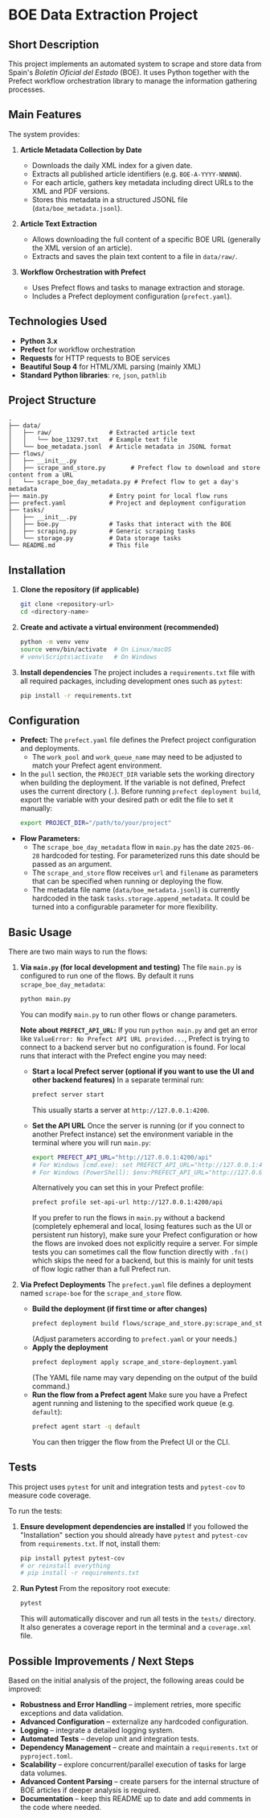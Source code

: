# BOE Data Extraction Project

## Short Description

This project implements an automated system to scrape and store data from Spain's *Boletín Oficial del Estado* (BOE). It uses Python together with the Prefect workflow orchestration library to manage the information gathering processes.

## Main Features

The system provides:

1. **Article Metadata Collection by Date**
   * Downloads the daily XML index for a given date.
   * Extracts all published article identifiers (e.g. `BOE-A-YYYY-NNNNN`).
   * For each article, gathers key metadata including direct URLs to the XML and PDF versions.
   * Stores this metadata in a structured JSONL file (`data/boe_metadata.jsonl`).

2. **Article Text Extraction**
   * Allows downloading the full content of a specific BOE URL (generally the XML version of an article).
   * Extracts and saves the plain text content to a file in `data/raw/`.

3. **Workflow Orchestration with Prefect**
   * Uses Prefect flows and tasks to manage extraction and storage.
   * Includes a Prefect deployment configuration (`prefect.yaml`).

## Technologies Used

* **Python 3.x**
* **Prefect** for workflow orchestration
* **Requests** for HTTP requests to BOE services
* **Beautiful Soup 4** for HTML/XML parsing (mainly XML)
* **Standard Python libraries**: `re`, `json`, `pathlib`

## Project Structure

```
.
├── data/
│   ├── raw/                # Extracted article text
│   │   └── boe_13297.txt   # Example text file
│   └── boe_metadata.jsonl  # Article metadata in JSONL format
├── flows/
│   ├── __init__.py
│   ├── scrape_and_store.py       # Prefect flow to download and store content from a URL
│   └── scrape_boe_day_metadata.py # Prefect flow to get a day's metadata
├── main.py                 # Entry point for local flow runs
├── prefect.yaml            # Project and deployment configuration
├── tasks/
│   ├── __init__.py
│   ├── boe.py              # Tasks that interact with the BOE
│   ├── scraping.py         # Generic scraping tasks
│   └── storage.py          # Data storage tasks
└── README.md               # This file
```

## Installation

1. **Clone the repository (if applicable)**
   ```bash
   git clone <repository-url>
   cd <directory-name>
   ```

2. **Create and activate a virtual environment (recommended)**
   ```bash
   python -m venv venv
   source venv/bin/activate  # On Linux/macOS
   # venv\Scripts\activate   # On Windows
   ```

3. **Install dependencies**
   The project includes a `requirements.txt` file with all required packages, including development ones such as `pytest`:
   ```bash
   pip install -r requirements.txt
   ```

## Configuration

* **Prefect:** The `prefect.yaml` file defines the Prefect project configuration and deployments.
  * The `work_pool` and `work_queue_name` may need to be adjusted to match your Prefect agent environment.
* In the `pull` section, the `PROJECT_DIR` variable sets the working directory when building the deployment. If the variable is not defined, Prefect uses the current directory (`.`).
  Before running `prefect deployment build`, export the variable with your desired path or edit the file to set it manually:
  ```bash
  export PROJECT_DIR="/path/to/your/project"
  ```
* **Flow Parameters:**
  * The `scrape_boe_day_metadata` flow in `main.py` has the date `2025-06-28` hardcoded for testing. For parameterized runs this date should be passed as an argument.
  * The `scrape_and_store` flow receives `url` and `filename` as parameters that can be specified when running or deploying the flow.
  * The metadata file name (`data/boe_metadata.jsonl`) is currently hardcoded in the task `tasks.storage.append_metadata`. It could be turned into a configurable parameter for more flexibility.

## Basic Usage

There are two main ways to run the flows:

1. **Via `main.py` (for local development and testing)**
   The file `main.py` is configured to run one of the flows. By default it runs `scrape_boe_day_metadata`:
   ```bash
   python main.py
   ```
   You can modify `main.py` to run other flows or change parameters.

   **Note about `PREFECT_API_URL`:**
   If you run `python main.py` and get an error like `ValueError: No Prefect API URL provided...`, Prefect is trying to connect to a backend server but no configuration is found. For local runs that interact with the Prefect engine you may need:

   * **Start a local Prefect server (optional if you want to use the UI and other backend features)**
     In a separate terminal run:
     ```bash
     prefect server start
     ```
     This usually starts a server at `http://127.0.0.1:4200`.

   * **Set the API URL**
     Once the server is running (or if you connect to another Prefect instance) set the environment variable in the terminal where you will run `main.py`:
     ```bash
     export PREFECT_API_URL="http://127.0.0.1:4200/api"
     # For Windows (cmd.exe): set PREFECT_API_URL="http://127.0.0.1:4200/api"
     # For Windows (PowerShell): $env:PREFECT_API_URL="http://127.0.0.1:4200/api"
     ```
     Alternatively you can set this in your Prefect profile:
     ```bash
     prefect profile set-api-url http://127.0.0.1:4200/api
     ```
     If you prefer to run the flows in `main.py` without a backend (completely ephemeral and local, losing features such as the UI or persistent run history), make sure your Prefect configuration or how the flows are invoked does not explicitly require a server. For simple tests you can sometimes call the flow function directly with `.fn()` which skips the need for a backend, but this is mainly for unit tests of flow logic rather than a full Prefect run.

2. **Via Prefect Deployments**
   The `prefect.yaml` file defines a deployment named `scrape-boe` for the `scrape_and_store` flow.
   * **Build the deployment (if first time or after changes)**
     ```bash
     prefect deployment build flows/scrape_and_store.py:scrape_and_store -n scrape-boe -q default
     ```
     (Adjust parameters according to `prefect.yaml` or your needs.)
   * **Apply the deployment**
     ```bash
     prefect deployment apply scrape_and_store-deployment.yaml
     ```
     (The YAML file name may vary depending on the output of the build command.)
   * **Run the flow from a Prefect agent**
     Make sure you have a Prefect agent running and listening to the specified work queue (e.g. `default`):
     ```bash
     prefect agent start -q default
     ```
     You can then trigger the flow from the Prefect UI or the CLI.

## Tests

This project uses `pytest` for unit and integration tests and `pytest-cov` to measure code coverage.

To run the tests:

1. **Ensure development dependencies are installed**
   If you followed the "Installation" section you should already have `pytest` and `pytest-cov` from `requirements.txt`. If not, install them:
   ```bash
   pip install pytest pytest-cov
   # or reinstall everything
   # pip install -r requirements.txt
   ```

2. **Run Pytest**
   From the repository root execute:
   ```bash
   pytest
   ```
   This will automatically discover and run all tests in the `tests/` directory. It also generates a coverage report in the terminal and a `coverage.xml` file.

## Possible Improvements / Next Steps

Based on the initial analysis of the project, the following areas could be improved:

* **Robustness and Error Handling** – implement retries, more specific exceptions and data validation.
* **Advanced Configuration** – externalize any hardcoded configuration.
* **Logging** – integrate a detailed logging system.
* **Automated Tests** – develop unit and integration tests.
* **Dependency Management** – create and maintain a `requirements.txt` or `pyproject.toml`.
* **Scalability** – explore concurrent/parallel execution of tasks for large data volumes.
* **Advanced Content Parsing** – create parsers for the internal structure of BOE articles if deeper analysis is required.
* **Documentation** – keep this README up to date and add comments in the code where needed.

